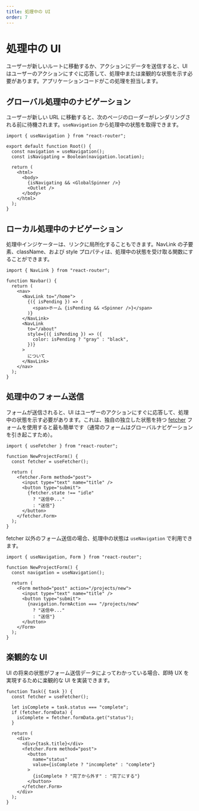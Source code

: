 ```yaml
---
title: 処理中の UI
order: 7
---
```


# 処理中の UI

ユーザーが新しいルートに移動するか、アクションにデータを送信すると、UI はユーザーのアクションにすぐに応答して、処理中または楽観的な状態を示す必要があります。アプリケーションコードがこの処理を担当します。

## グローバル処理中のナビゲーション

ユーザーが新しい URL に移動すると、次のページのローダーがレンダリングされる前に待機されます。`useNavigation` から処理中の状態を取得できます。

```tsx
import { useNavigation } from "react-router";

export default function Root() {
  const navigation = useNavigation();
  const isNavigating = Boolean(navigation.location);

  return (
    <html>
      <body>
        {isNavigating && <GlobalSpinner />}
        <Outlet />
      </body>
    </html>
  );
}
```

## ローカル処理中のナビゲーション

処理中インジケーターは、リンクに局所化することもできます。NavLink の子要素、className、および style プロパティは、処理中の状態を受け取る関数にすることができます。

```tsx
import { NavLink } from "react-router";

function Navbar() {
  return (
    <nav>
      <NavLink to="/home">
        {({ isPending }) => (
          <span>ホーム {isPending && <Spinner />}</span>
        )}
      </NavLink>
      <NavLink
        to="/about"
        style={({ isPending }) => ({
          color: isPending ? "gray" : "black",
        })}
      >
        について
      </NavLink>
    </nav>
  );
}
```

## 処理中のフォーム送信

フォームが送信されると、UI はユーザーのアクションにすぐに応答して、処理中の状態を示す必要があります。これは、独自の独立した状態を持つ [fetcher][use_fetcher] フォームを使用すると最も簡単です（通常のフォームはグローバルナビゲーションを引き起こすため）。

```tsx filename=app/project.tsx lines=[10-12]
import { useFetcher } from "react-router";

function NewProjectForm() {
  const fetcher = useFetcher();

  return (
    <fetcher.Form method="post">
      <input type="text" name="title" />
      <button type="submit">
        {fetcher.state !== "idle"
          ? "送信中..."
          : "送信"}
      </button>
    </fetcher.Form>
  );
}
```

fetcher 以外のフォーム送信の場合、処理中の状態は `useNavigation` で利用できます。

```tsx filename=app/projects/new.tsx
import { useNavigation, Form } from "react-router";

function NewProjectForm() {
  const navigation = useNavigation();

  return (
    <Form method="post" action="/projects/new">
      <input type="text" name="title" />
      <button type="submit">
        {navigation.formAction === "/projects/new"
          ? "送信中..."
          : "送信"}
      </button>
    </Form>
  );
}
```

## 楽観的な UI

UI の将来の状態がフォーム送信データによってわかっている場合、即時 UX を実現するために楽観的な UI を実装できます。

```tsx filename=app/project.tsx lines=[4-7]
function Task({ task }) {
  const fetcher = useFetcher();

  let isComplete = task.status === "complete";
  if (fetcher.formData) {
    isComplete = fetcher.formData.get("status");
  }

  return (
    <div>
      <div>{task.title}</div>
      <fetcher.Form method="post">
        <button
          name="status"
          value={isComplete ? "incomplete" : "complete"}
        >
          {isComplete ? "完了から外す" : "完了にする"}
        </button>
      </fetcher.Form>
    </div>
  );
}
```

[use_fetcher]: ../hooks/use-fetcher




